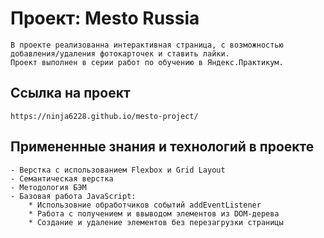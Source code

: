 # Проект: Mesto Russia

    В проекте реализованна интерактивная страница, с возможностью
    добавления/удаления фотокарточек и ставить лайки.   
    Проект выполнен в серии работ по обучению в Яндекс.Практикум.

## Ссылка на проект
    https://ninja6228.github.io/mesto-project/

## Примененные знания и технологий в проекте

    - Верстка с использованием Flexbox и Grid Layout
    - Семантическая верстка
    - Методология БЭМ
    - Базовая работа JavaScript:
        * Использовние обработчиков событий addEventListener
        * Работа с получением и ввыводом элементов из DOM-дерева
        * Создание и удаление элементов без перезагрузки страницы
